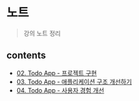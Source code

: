 # 노트

> 강의 노트 정리

## contents

- [02. Todo App - 프로젝트 구현](./02-todo-app.md)
- [03. Todo App - 애플리케이션 구조 개선하기](./03-refactor-todo.md)
- [04. Todo App - 사용자 경험 개선](./04-improve-ux.md)
